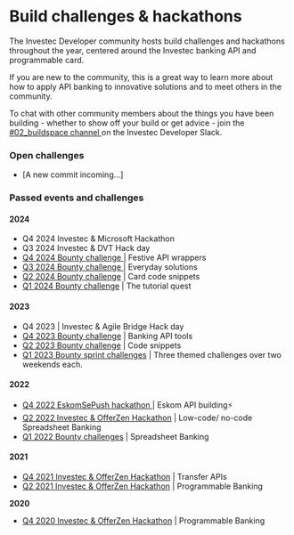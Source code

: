 # Build challenges & hackathons

The Investec Developer community hosts build challenges and hackathons throughout the year, centered around the Investec banking API and programmable card.&#x20;

If you are new to the community, this is a great way to learn more about how to apply API banking to innovative solutions and to meet others in the community.&#x20;

To chat with other community members about the things you have been building - whether to show off your build or get advice - join the [#02\_buildspace channel ](https://investec-dev-com.slack.com/archives/C05MFMYUPE2)on the Investec Developer Slack.&#x20;

### Open challenges

* \[A new commit incoming...]

### Passed events and challenges

#### 2024

* Q4 2024 Investec & Microsoft Hackathon&#x20;
* Q3 2024 Investec & DVT Hack day
* [Q4 2024 Bounty challenge ](https://investec.gitbook.io/programmable-banking-community-wiki/get-building/build-events/q4-2024-bounty-challenge-festive-api-wrappers)| Festive API wrappers
* [Q3 2024 Bounty challenge ](https://investec.gitbook.io/programmable-banking-community-wiki/get-building/build-events/q3-2024-bounty-challenge-every-day-solutions)| Everyday solutions
* [Q2 2024 Bounty challenge](https://investec.gitbook.io/programmable-banking-community-wiki/get-building/build-events/q2-2024-bounty-challenge-or-card-code-snippets) | Card code snippets
* [Q1 2024 Bounty challenge](https://investec.gitbook.io/programmable-banking-community-wiki/get-building/build-events/closed-q1-2024-bounty-challenge-or-the-tutorial-quest) | The tutorial quest

#### 2023

* Q4 2023 | Investec & Agile Bridge Hack day
* [Q4 2023 Bounty challenge](https://investec.gitbook.io/programmable-banking-community-wiki/get-building/build-events/open-bounties-playground-or-banking.make.dev) | Banking API tools
* [Q2 2023 Bounty challenge](https://investec.gitbook.io/programmable-banking-community-wiki/get-building/build-events/open-q2-2023-bounty-challenge) | Code snippets
* [Q1 2023 Bounty sprint challenges](https://investec.gitbook.io/programmable-banking-community-wiki/get-building/build-events/closed-q1-2023-bounty-challenge) | Three themed challenges over two weekends each.

#### 2022

* [Q4 2022 EskomSePush hackathon ](https://investec.gitbook.io/programmable-banking-community-wiki/get-building/build-events/closed-eskomsepush-build-challenge/eskomsepush-build-challenge-submissions)| Eskom API building⚡
* [Q2 2022 Investec & OfferZen Hackathon](https://investec.gitbook.io/programmable-banking-community-wiki/get-building/build-events/q2-2022-hackathon-or-low-code-no-code/2022-hackathon-or-low-code-no-code-or-submissions) | Low-code/ no-code Spreadsheet Banking
* [Q1 2022 Bounty challenges](https://investec.gitbook.io/programmable-banking-community-wiki/get-building/build-events/closed-spreadsheet-banking-or-bounties) | Spreadsheet Banking

#### 2021

* [Q4 2021 Investec & OfferZen Hackathon](https://docs.google.com/spreadsheets/d/1cWZQtru2zXkkVjEnbOZiCbwbTW1LcpgEsUalt1Vwlog/edit?usp=sharing) | Transfer APIs
* [Q2 2021 Investec & OfferZen Hackathon](https://docs.google.com/spreadsheets/d/1Rh7bjikdBxGVXoCIKS8XU3apjvCwUIxagt1Nziuz_u0/edit?usp=sharing) | Programmable Banking&#x20;

**2020**

* [Q4 2020 Investec & OfferZen Hackathon](https://drive.google.com/file/d/1j3xv81VSj563uhcfbF-0Ms8bINguhvYb/view) | Programmable Banking
